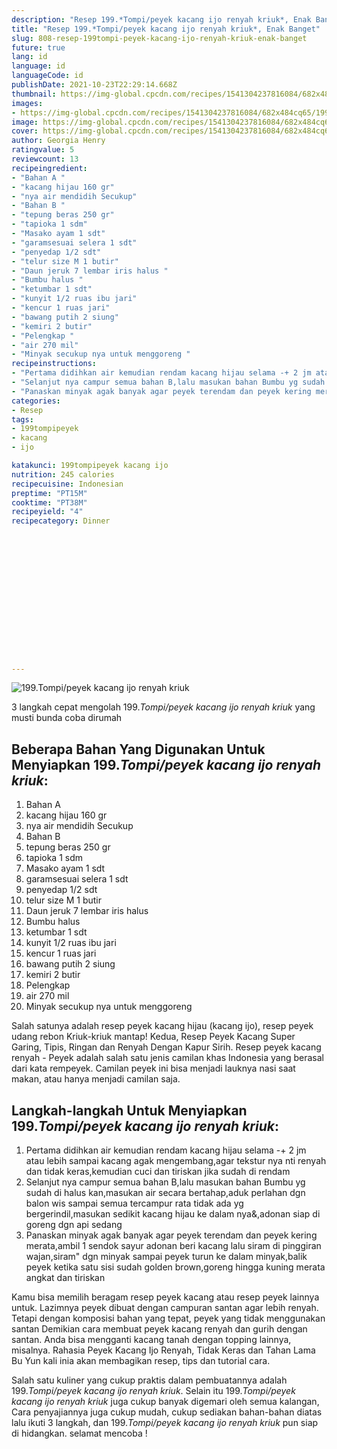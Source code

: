 ```yaml
---
description: "Resep 199.*Tompi/peyek kacang ijo renyah kriuk*, Enak Banget"
title: "Resep 199.*Tompi/peyek kacang ijo renyah kriuk*, Enak Banget"
slug: 808-resep-199tompi-peyek-kacang-ijo-renyah-kriuk-enak-banget
future: true
lang: id
language: id
languageCode: id
publishDate: 2021-10-23T22:29:14.668Z 
thumbnail: https://img-global.cpcdn.com/recipes/1541304237816084/682x484cq65/199tompipeyek-kacang-ijo-renyah-kriuk-foto-resep-utama.png
images:
- https://img-global.cpcdn.com/recipes/1541304237816084/682x484cq65/199tompipeyek-kacang-ijo-renyah-kriuk-foto-resep-utama.png
image: https://img-global.cpcdn.com/recipes/1541304237816084/682x484cq65/199tompipeyek-kacang-ijo-renyah-kriuk-foto-resep-utama.png
cover: https://img-global.cpcdn.com/recipes/1541304237816084/682x484cq65/199tompipeyek-kacang-ijo-renyah-kriuk-foto-resep-utama.png
author: Georgia Henry
ratingvalue: 5
reviewcount: 13
recipeingredient:
- "Bahan A "
- "kacang hijau 160 gr"
- "nya air mendidih Secukup"
- "Bahan B "
- "tepung beras 250 gr"
- "tapioka 1 sdm"
- "Masako ayam 1 sdt"
- "garamsesuai selera 1 sdt"
- "penyedap 1/2 sdt"
- "telur size M 1 butir"
- "Daun jeruk 7 lembar iris halus "
- "Bumbu halus "
- "ketumbar 1 sdt"
- "kunyit 1/2 ruas ibu jari"
- "kencur 1 ruas jari"
- "bawang putih 2 siung"
- "kemiri 2 butir"
- "Pelengkap "
- "air 270 mil"
- "Minyak secukup nya untuk menggoreng "
recipeinstructions:
- "Pertama didihkan air kemudian rendam kacang hijau selama -+ 2 jm atau lebih sampai kacang agak mengembang,agar tekstur nya nti renyah dan tidak keras,kemudian cuci dan tiriskan jika sudah di rendam"
- "Selanjut nya campur semua bahan B,lalu masukan bahan Bumbu yg sudah di halus kan,masukan air secara bertahap,aduk perlahan dgn balon wis sampai semua tercampur rata tidak ada yg bergerindil,masukan sedikit kacang hijau ke dalam nya&amp;,adonan siap di goreng dgn api sedang"
- "Panaskan minyak agak banyak agar peyek terendam dan peyek kering merata,ambil 1 sendok sayur adonan beri kacang lalu siram di pinggiran wajan,siram&#34; dgn minyak sampai peyek turun ke dalam minyak,balik peyek ketika satu sisi sudah golden brown,goreng hingga kuning merata angkat dan tiriskan"
categories:
- Resep
tags:
- 199tompipeyek
- kacang
- ijo

katakunci: 199tompipeyek kacang ijo 
nutrition: 245 calories
recipecuisine: Indonesian
preptime: "PT15M"
cooktime: "PT38M"
recipeyield: "4"
recipecategory: Dinner


     
    
    
    
    
    
    
    
    
    
    
      
    
---
```



![199.*Tompi/peyek kacang ijo renyah kriuk*](https://img-global.cpcdn.com/recipes/1541304237816084/682x484cq65/199tompipeyek-kacang-ijo-renyah-kriuk-foto-resep-utama.png)

3 langkah cepat mengolah  199.*Tompi/peyek kacang ijo renyah kriuk* yang musti bunda coba dirumah

<!--inarticleads1-->

## Beberapa Bahan Yang Digunakan Untuk Menyiapkan 199.*Tompi/peyek kacang ijo renyah kriuk*:

1. Bahan A 
1. kacang hijau 160 gr
1. nya air mendidih Secukup
1. Bahan B 
1. tepung beras 250 gr
1. tapioka 1 sdm
1. Masako ayam 1 sdt
1. garamsesuai selera 1 sdt
1. penyedap 1/2 sdt
1. telur size M 1 butir
1. Daun jeruk 7 lembar iris halus 
1. Bumbu halus 
1. ketumbar 1 sdt
1. kunyit 1/2 ruas ibu jari
1. kencur 1 ruas jari
1. bawang putih 2 siung
1. kemiri 2 butir
1. Pelengkap 
1. air 270 mil
1. Minyak secukup nya untuk menggoreng 

Salah satunya adalah resep peyek kacang hijau (kacang ijo), resep peyek udang rebon Kriuk-kriuk mantap! Kedua, Resep Peyek Kacang Super Garing, Tipis, Ringan dan Renyah Dengan Kapur Sirih. Resep peyek kacang renyah - Peyek adalah salah satu jenis camilan khas Indonesia yang berasal dari kata rempeyek. Camilan peyek ini bisa menjadi lauknya nasi saat makan, atau hanya menjadi camilan saja. 

<!--inarticleads2-->

## Langkah-langkah Untuk Menyiapkan 199.*Tompi/peyek kacang ijo renyah kriuk*:

1. Pertama didihkan air kemudian rendam kacang hijau selama -+ 2 jm atau lebih sampai kacang agak mengembang,agar tekstur nya nti renyah dan tidak keras,kemudian cuci dan tiriskan jika sudah di rendam
1. Selanjut nya campur semua bahan B,lalu masukan bahan Bumbu yg sudah di halus kan,masukan air secara bertahap,aduk perlahan dgn balon wis sampai semua tercampur rata tidak ada yg bergerindil,masukan sedikit kacang hijau ke dalam nya&amp;,adonan siap di goreng dgn api sedang
1. Panaskan minyak agak banyak agar peyek terendam dan peyek kering merata,ambil 1 sendok sayur adonan beri kacang lalu siram di pinggiran wajan,siram&#34; dgn minyak sampai peyek turun ke dalam minyak,balik peyek ketika satu sisi sudah golden brown,goreng hingga kuning merata angkat dan tiriskan


Kamu bisa memilih beragam resep peyek kacang atau resep peyek lainnya untuk. Lazimnya peyek dibuat dengan campuran santan agar lebih renyah. Tetapi dengan komposisi bahan yang tepat, peyek yang tidak menggunakan santan Demikian cara membuat peyek kacang renyah dan gurih dengan santan. Anda bisa mengganti kacang tanah dengan topping lainnya, misalnya. Rahasia Peyek Kacang Ijo Renyah, Tidak Keras dan Tahan Lama Bu Yun kali inia akan membagikan resep, tips dan tutorial cara. 

Salah satu kuliner yang cukup praktis dalam pembuatannya adalah  199.*Tompi/peyek kacang ijo renyah kriuk*. Selain itu  199.*Tompi/peyek kacang ijo renyah kriuk*  juga cukup banyak digemari oleh semua kalangan, Cara penyajiannya juga cukup mudah, cukup sediakan bahan-bahan diatas lalu ikuti 3 langkah, dan  199.*Tompi/peyek kacang ijo renyah kriuk*  pun siap di hidangkan. selamat mencoba !
